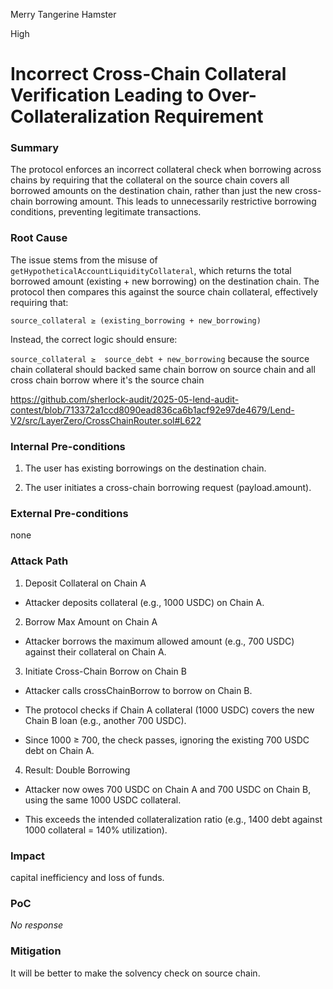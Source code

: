 Merry Tangerine Hamster

High

# Incorrect Cross-Chain Collateral Verification Leading to Over-Collateralization Requirement

### Summary

The protocol enforces an incorrect collateral check when borrowing across chains by requiring that the collateral on the source chain covers all borrowed amounts on the destination chain, rather than just the new cross-chain borrowing amount. This leads to unnecessarily restrictive borrowing conditions, preventing legitimate transactions.

### Root Cause

The issue stems from the misuse of `getHypotheticalAccountLiquidityCollateral`, which returns the total borrowed amount (existing + new borrowing) on the destination chain. The protocol then compares this against the source chain collateral, effectively requiring that:

`source_collateral ≥ (existing_borrowing + new_borrowing)`

Instead, the correct logic should ensure:

`source_collateral ≥  source_debt + new_borrowing` because the source chain collateral should backed same chain borrow on source chain and all cross chain borrow where it's the source chain

https://github.com/sherlock-audit/2025-05-lend-audit-contest/blob/713372a1ccd8090ead836ca6b1acf92e97de4679/Lend-V2/src/LayerZero/CrossChainRouter.sol#L622

### Internal Pre-conditions

1. The user has existing borrowings on the destination chain.

2. The user initiates a cross-chain borrowing request (payload.amount).

### External Pre-conditions

none

### Attack Path

1. Deposit Collateral on Chain A

* Attacker deposits collateral (e.g., 1000 USDC) on Chain A.

2. Borrow Max Amount on Chain A

* Attacker borrows the maximum allowed amount (e.g., 700 USDC) against their collateral on Chain A.

3. Initiate Cross-Chain Borrow on Chain B

* Attacker calls crossChainBorrow to borrow on Chain B.

* The protocol checks if Chain A collateral (1000 USDC) covers the new Chain B loan (e.g., another 700 USDC).

* Since 1000 ≥ 700, the check passes, ignoring the existing 700 USDC debt on Chain A.

4. Result: Double Borrowing

* Attacker now owes 700 USDC on Chain A and 700 USDC on Chain B, using the same 1000 USDC collateral.

* This exceeds the intended collateralization ratio (e.g., 1400 debt against 1000 collateral = 140% utilization).


### Impact

capital inefficiency and loss of funds.

### PoC

_No response_

### Mitigation

It will be better to make the solvency check on source chain.